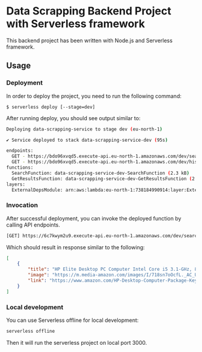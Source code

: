 <!--
title: 'AWS NodeJS Example'
description: 'This template demonstrates how to deploy a NodeJS function running on AWS Lambda using the traditional Serverless Framework.'
layout: Doc
framework: v3
platform: AWS
language: nodeJS
priority: 1
authorLink: 'https://github.com/serverless'
authorName: 'Serverless, inc.'
authorAvatar: 'https://avatars1.githubusercontent.com/u/13742415?s=200&v=4'
-->


# Data Scrapping Backend Project with Serverless framework

This backend project has been written with Node.js and Serverless framework.

## Usage

### Deployment

In order to deploy the project, you need to run the following command:

```
$ serverless deploy [--stage=dev]
```

After running deploy, you should see output similar to:

```bash
Deploying data-scrapping-service to stage dev (eu-north-1)

✔ Service deployed to stack data-scrapping-service-dev (95s)

endpoints:
  GET - https://bdo96xvqd5.execute-api.eu-north-1.amazonaws.com/dev/search
  GET - https://bdo96xvqd5.execute-api.eu-north-1.amazonaws.com/dev/history
functions:
  SearchFunction: data-scrapping-service-dev-SearchFunction (2.3 kB)
  GetResultsFunction: data-scrapping-service-dev-GetResultsFunction (2.3 kB)
layers:
  ExternalDepsModule: arn:aws:lambda:eu-north-1:738184990914:layer:ExternalDepsModule:6
```

### Invocation

After successful deployment, you can invoke the deployed function by calling API endpoints.

```bash
[GET] https://6c7kwym2u9.execute-api.eu-north-1.amazonaws.com/dev/search?searchKey=computer
```

Which should result in response similar to the following:

```json
[
    {
        "title": "HP Elite Desktop PC Computer Intel Core i5 3.1-GHz, 8 gb Ram, 1 TB Hard Drive, DVDRW, 19 Inch LCD Monitor, Keyboard, Mouse, Wireless WiFi, Windows 10 (Renewed)",
        "image": "https://m.media-amazon.com/images/I/718sn7oOcfL._AC_UY218_.jpg",
        "link": "https://www.amazon.com/HP-Desktop-Computer-Package-Keyboard/dp/B07SBK9LRY/ref=sr_1_1?keywords=computer&qid=1683823956&sr=8-1"
    }
]
```

### Local development

You can use Serverless offline for local development:

```bash
serverless offline
```
Then it will run the serverless project on local port 3000.
